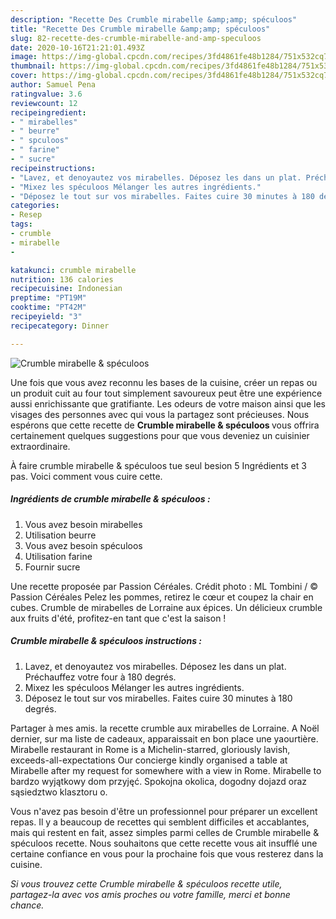 ```yaml
---
description: "Recette Des Crumble mirabelle &amp;amp; spéculoos"
title: "Recette Des Crumble mirabelle &amp;amp; spéculoos"
slug: 82-recette-des-crumble-mirabelle-and-amp-speculoos
date: 2020-10-16T21:21:01.493Z
image: https://img-global.cpcdn.com/recipes/3fd4861fe48b1284/751x532cq70/crumble-mirabelle-speculoos-photo-principale-de-la-recette.jpg
thumbnail: https://img-global.cpcdn.com/recipes/3fd4861fe48b1284/751x532cq70/crumble-mirabelle-speculoos-photo-principale-de-la-recette.jpg
cover: https://img-global.cpcdn.com/recipes/3fd4861fe48b1284/751x532cq70/crumble-mirabelle-speculoos-photo-principale-de-la-recette.jpg
author: Samuel Pena
ratingvalue: 3.6
reviewcount: 12
recipeingredient:
- " mirabelles"
- " beurre"
- " spculoos"
- " farine"
- " sucre"
recipeinstructions:
- "Lavez, et denoyautez vos mirabelles. Déposez les dans un plat. Préchauffez votre four à 180 degrés."
- "Mixez les spéculoos Mélanger les autres ingrédients."
- "Déposez le tout sur vos mirabelles. Faites cuire 30 minutes à 180 degrés."
categories:
- Resep
tags:
- crumble
- mirabelle
- 

katakunci: crumble mirabelle  
nutrition: 136 calories
recipecuisine: Indonesian
preptime: "PT19M"
cooktime: "PT42M"
recipeyield: "3"
recipecategory: Dinner

---
```



![Crumble mirabelle &amp; spéculoos](https://img-global.cpcdn.com/recipes/3fd4861fe48b1284/751x532cq70/crumble-mirabelle-speculoos-photo-principale-de-la-recette.jpg)

Une fois que vous avez reconnu les bases de la cuisine, créer un repas ou un produit cuit au four tout simplement savoureux peut être une expérience aussi enrichissante que gratifiante. Les odeurs de votre maison ainsi que les visages des personnes avec qui vous la partagez sont précieuses. Nous espérons que cette recette de <strong> Crumble mirabelle &amp; spéculoos </strong> vous offrira certainement quelques suggestions pour que vous deveniez un cuisinier extraordinaire.

<!--inarticleads1-->

À faire crumble mirabelle &amp; spéculoos tue seul besion 5 Ingrédients et 3 pas. Voici comment vous cuire cette.

##### Ingrédients de crumble mirabelle &amp; spéculoos :

1. Vous avez besoin  mirabelles
1. Utilisation  beurre
1. Vous avez besoin  spéculoos
1. Utilisation  farine
1. Fournir  sucre


Une recette proposée par Passion Céréales. Crédit photo : ML Tombini / © Passion Céréales Pelez les pommes, retirez le cœur et coupez la chair en cubes. Crumble de mirabelles de Lorraine aux épices. Un délicieux crumble aux fruits d&#39;été, profitez-en tant que c&#39;est la saison ! 

<!--inarticleads2-->

##### Crumble mirabelle &amp; spéculoos instructions :

1. Lavez, et denoyautez vos mirabelles. Déposez les dans un plat. Préchauffez votre four à 180 degrés.
1. Mixez les spéculoos Mélanger les autres ingrédients.
1. Déposez le tout sur vos mirabelles. Faites cuire 30 minutes à 180 degrés.


Partager à mes amis. la recette crumble aux mirabelles de Lorraine. A Noël dernier, sur ma liste de cadeaux, apparaissait en bon place une yaourtière. Mirabelle restaurant in Rome is a Michelin-starred, gloriously lavish, exceeds-all-expectations Our concierge kindly organised a table at Mirabelle after my request for somewhere with a view in Rome. Mirabelle to bardzo wyjątkowy dom przyjęć. Spokojna okolica, dogodny dojazd oraz sąsiedztwo klasztoru o. 

<!--inarticleads1-->

<p>
Vous n'avez pas besoin d'être un professionnel pour préparer un excellent repas. Il y a beaucoup de recettes qui semblent difficiles et accablantes, mais qui restent en fait, assez simples parmi celles de Crumble mirabelle &amp; spéculoos recette. Nous souhaitons que cette recette vous ait insufflé une certaine confiance en vous pour la prochaine fois que vous resterez dans la cuisine.
</p>

<p>
<i>Si vous trouvez cette Crumble mirabelle &amp; spéculoos recette utile, partagez-la avec vos amis proches ou votre famille, merci et bonne chance.</i>
</p>
